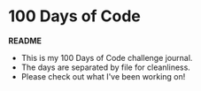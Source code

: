 # 100 Days of Code
**README**
- This is my 100 Days of Code challenge journal.
- The days are separated by file for cleanliness. 
- Please check out what I've been working on!